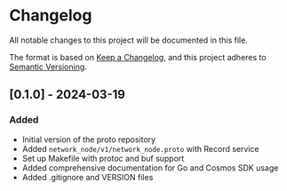 # Changelog

All notable changes to this project will be documented in this file.

The format is based on [Keep a Changelog](https://keepachangelog.com/en/1.0.0/),
and this project adheres to [Semantic Versioning](https://semver.org/spec/v2.0.0.html).

## [0.1.0] - 2024-03-19

### Added
- Initial version of the proto repository
- Added `network_node/v1/network_node.proto` with Record service
- Set up Makefile with protoc and buf support
- Added comprehensive documentation for Go and Cosmos SDK usage
- Added .gitignore and VERSION files 
